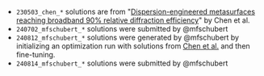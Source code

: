 - `230503_chen_*` solutions are from "[Dispersion-engineered metasurfaces reaching broadband 90% relative diffraction efficiency](https://www.nature.com/articles/s41467-023-38185-2)" by Chen et al.
- `240702_mfschubert_*` solutions were submitted by @mfschubert
- `240812_mfschubert_*` solutions were generated by @mfschubert by initializing an optimization run with solutions from [Chen et al.](https://www.nature.com/articles/s41467-023-38185-2) and then fine-tuning.
- `240814_mfschubert_*` solutions were submitted by @mfschubert
